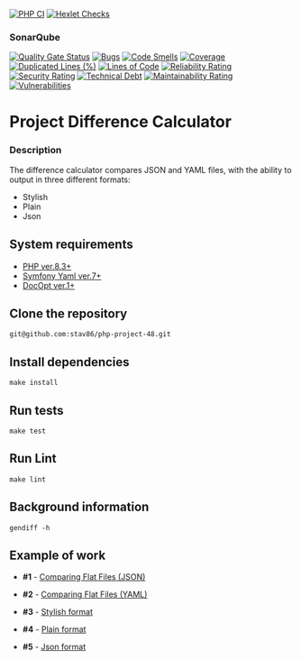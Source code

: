 [![PHP CI](https://github.com/stav86/php-project-48/actions/workflows/PHP%20CI.yml/badge.svg)](https://github.com/stav86/php-project-48/actions/workflows/PHP%20CI.yml) [![Hexlet Checks](https://github.com/stav86/php-project-48/actions/workflows/hexlet-check.yml/badge.svg)](https://github.com/stav86/php-project-48/actions)

### SonarQube
[![Quality Gate Status](https://sonarcloud.io/api/project_badges/measure?project=stav86_php-project-48&metric=alert_status)](https://sonarcloud.io/summary/new_code?id=stav86_php-project-48) [![Bugs](https://sonarcloud.io/api/project_badges/measure?project=stav86_php-project-48&metric=bugs)](https://sonarcloud.io/summary/new_code?id=stav86_php-project-48) [![Code Smells](https://sonarcloud.io/api/project_badges/measure?project=stav86_php-project-48&metric=code_smells)](https://sonarcloud.io/summary/new_code?id=stav86_php-project-48) [![Coverage](https://sonarcloud.io/api/project_badges/measure?project=stav86_php-project-48&metric=coverage)](https://sonarcloud.io/summary/new_code?id=stav86_php-project-48) [![Duplicated Lines (%)](https://sonarcloud.io/api/project_badges/measure?project=stav86_php-project-48&metric=duplicated_lines_density)](https://sonarcloud.io/summary/new_code?id=stav86_php-project-48) [![Lines of Code](https://sonarcloud.io/api/project_badges/measure?project=stav86_php-project-48&metric=ncloc)](https://sonarcloud.io/summary/new_code?id=stav86_php-project-48) [![Reliability Rating](https://sonarcloud.io/api/project_badges/measure?project=stav86_php-project-48&metric=reliability_rating)](https://sonarcloud.io/summary/new_code?id=stav86_php-project-48) [![Security Rating](https://sonarcloud.io/api/project_badges/measure?project=stav86_php-project-48&metric=security_rating)](https://sonarcloud.io/summary/new_code?id=stav86_php-project-48) [![Technical Debt](https://sonarcloud.io/api/project_badges/measure?project=stav86_php-project-48&metric=sqale_index)](https://sonarcloud.io/summary/new_code?id=stav86_php-project-48) [![Maintainability Rating](https://sonarcloud.io/api/project_badges/measure?project=stav86_php-project-48&metric=sqale_rating)](https://sonarcloud.io/summary/new_code?id=stav86_php-project-48) [![Vulnerabilities](https://sonarcloud.io/api/project_badges/measure?project=stav86_php-project-48&metric=vulnerabilities)](https://sonarcloud.io/summary/new_code?id=stav86_php-project-48)


# Project Difference Calculator

### Description
The difference calculator compares JSON and YAML files, with the ability to output in three different formats: 
* Stylish
* Plain
* Json

## System requirements
* [PHP ver.8.3+](https://www.php.net/downloads.php)
* [Symfony Yaml ver.7+](https://symfony.com/doc/current/components/yaml.html)
* [DocOpt ver.1+](https://docopt.org/)

## Clone the repository

```git@github.com:stav86/php-project-48.git```

## Install dependencies
```make install```

## Run tests
```make test```

## Run Lint

```make lint```

## Background information
```gendiff -h```


## Example of work

* **#1** - [Comparing Flat Files (JSON)](https://asciinema.org/a/OTwBrGlGAsOexMLsHKpgOWfNj)

* **#2** - [Comparing Flat Files (YAML)](https://asciinema.org/a/vPeP3d4yRy6gL4EIpw81u21Sd)

* **#3** - [Stylish format](https://asciinema.org/a/mi1wgU9JS5S0RygSXuzcgbTek)

* **#4** - [Plain format](https://asciinema.org/a/1cKR6sGCmBtvVpC5rV9OVxqKz)

* **#5** - [Json format](https://asciinema.org/a/OY65SnpM6IHVLRCHLp1GSaHGv)